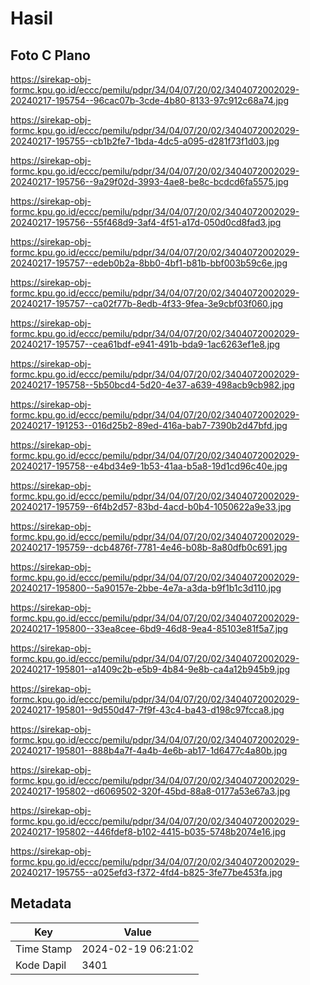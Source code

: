 # Hasil

## Foto C Plano

https://sirekap-obj-formc.kpu.go.id/eccc/pemilu/pdpr/34/04/07/20/02/3404072002029-20240217-195754--96cac07b-3cde-4b80-8133-97c912c68a74.jpg

https://sirekap-obj-formc.kpu.go.id/eccc/pemilu/pdpr/34/04/07/20/02/3404072002029-20240217-195755--cb1b2fe7-1bda-4dc5-a095-d281f73f1d03.jpg

https://sirekap-obj-formc.kpu.go.id/eccc/pemilu/pdpr/34/04/07/20/02/3404072002029-20240217-195756--9a29f02d-3993-4ae8-be8c-bcdcd6fa5575.jpg

https://sirekap-obj-formc.kpu.go.id/eccc/pemilu/pdpr/34/04/07/20/02/3404072002029-20240217-195756--55f468d9-3af4-4f51-a17d-050d0cd8fad3.jpg

https://sirekap-obj-formc.kpu.go.id/eccc/pemilu/pdpr/34/04/07/20/02/3404072002029-20240217-195757--edeb0b2a-8bb0-4bf1-b81b-bbf003b59c6e.jpg

https://sirekap-obj-formc.kpu.go.id/eccc/pemilu/pdpr/34/04/07/20/02/3404072002029-20240217-195757--ca02f77b-8edb-4f33-9fea-3e9cbf03f060.jpg

https://sirekap-obj-formc.kpu.go.id/eccc/pemilu/pdpr/34/04/07/20/02/3404072002029-20240217-195757--cea61bdf-e941-491b-bda9-1ac6263ef1e8.jpg

https://sirekap-obj-formc.kpu.go.id/eccc/pemilu/pdpr/34/04/07/20/02/3404072002029-20240217-195758--5b50bcd4-5d20-4e37-a639-498acb9cb982.jpg

https://sirekap-obj-formc.kpu.go.id/eccc/pemilu/pdpr/34/04/07/20/02/3404072002029-20240217-191253--016d25b2-89ed-416a-bab7-7390b2d47bfd.jpg

https://sirekap-obj-formc.kpu.go.id/eccc/pemilu/pdpr/34/04/07/20/02/3404072002029-20240217-195758--e4bd34e9-1b53-41aa-b5a8-19d1cd96c40e.jpg

https://sirekap-obj-formc.kpu.go.id/eccc/pemilu/pdpr/34/04/07/20/02/3404072002029-20240217-195759--6f4b2d57-83bd-4acd-b0b4-1050622a9e33.jpg

https://sirekap-obj-formc.kpu.go.id/eccc/pemilu/pdpr/34/04/07/20/02/3404072002029-20240217-195759--dcb4876f-7781-4e46-b08b-8a80dfb0c691.jpg

https://sirekap-obj-formc.kpu.go.id/eccc/pemilu/pdpr/34/04/07/20/02/3404072002029-20240217-195800--5a90157e-2bbe-4e7a-a3da-b9f1b1c3d110.jpg

https://sirekap-obj-formc.kpu.go.id/eccc/pemilu/pdpr/34/04/07/20/02/3404072002029-20240217-195800--33ea8cee-6bd9-46d8-9ea4-85103e81f5a7.jpg

https://sirekap-obj-formc.kpu.go.id/eccc/pemilu/pdpr/34/04/07/20/02/3404072002029-20240217-195801--a1409c2b-e5b9-4b84-9e8b-ca4a12b945b9.jpg

https://sirekap-obj-formc.kpu.go.id/eccc/pemilu/pdpr/34/04/07/20/02/3404072002029-20240217-195801--9d550d47-7f9f-43c4-ba43-d198c97fcca8.jpg

https://sirekap-obj-formc.kpu.go.id/eccc/pemilu/pdpr/34/04/07/20/02/3404072002029-20240217-195801--888b4a7f-4a4b-4e6b-ab17-1d6477c4a80b.jpg

https://sirekap-obj-formc.kpu.go.id/eccc/pemilu/pdpr/34/04/07/20/02/3404072002029-20240217-195802--d6069502-320f-45bd-88a8-0177a53e67a3.jpg

https://sirekap-obj-formc.kpu.go.id/eccc/pemilu/pdpr/34/04/07/20/02/3404072002029-20240217-195802--446fdef8-b102-4415-b035-5748b2074e16.jpg

https://sirekap-obj-formc.kpu.go.id/eccc/pemilu/pdpr/34/04/07/20/02/3404072002029-20240217-195755--a025efd3-f372-4fd4-b825-3fe77be453fa.jpg


## Metadata

| Key        | Value               |
| ---------- | ------------------- |
| Time Stamp | 2024-02-19 06:21:02 |
| Kode Dapil | 3401                |



